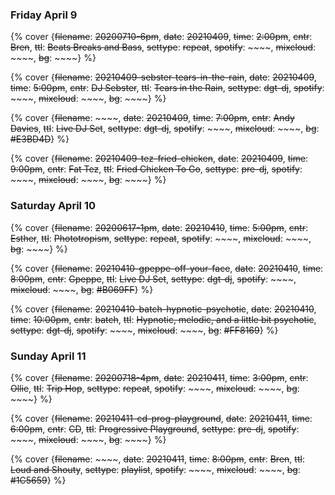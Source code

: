 ### Friday April 9

{% cover {~~filename~~: ~~20200710-6pm~~, ~~date~~: ~~20210409~~, ~~time~~: ~~2:00pm~~, ~~cntr~~: ~~Bren~~, ~~ttl~~: ~~Beats Breaks and Bass~~, ~~settype~~: ~~repeat~~, ~~spotify~~: ~~~~, ~~mixcloud~~: ~~~~, ~~bg~~: ~~~~} %}

{% cover {~~filename~~: ~~20210409-sebster-tears-in-the-rain~~, ~~date~~: ~~20210409~~, ~~time~~: ~~5:00pm~~, ~~cntr~~: ~~DJ Sebster~~, ~~ttl~~: ~~Tears in the Rain~~, ~~settype~~: ~~dgt-dj~~, ~~spotify~~: ~~~~, ~~mixcloud~~: ~~~~, ~~bg~~: ~~~~} %}

{% cover {~~filename~~: ~~~~, ~~date~~: ~~20210409~~, ~~time~~: ~~7:00pm~~, ~~cntr~~: ~~Andy Davies~~, ~~ttl~~: ~~Live DJ Set~~, ~~settype~~: ~~dgt-dj~~, ~~spotify~~: ~~~~, ~~mixcloud~~: ~~~~, ~~bg~~: ~~#E3BD4D~~} %}

{% cover {~~filename~~: ~~20210409-tez-fried-chicken~~, ~~date~~: ~~20210409~~, ~~time~~: ~~9:00pm~~, ~~cntr~~: ~~Fat Tez~~, ~~ttl~~: ~~Fried Chicken To Go~~, ~~settype~~: ~~pre-dj~~, ~~spotify~~: ~~~~, ~~mixcloud~~: ~~~~, ~~bg~~: ~~~~} %}


### Saturday April 10

{% cover {~~filename~~: ~~20200617-1pm~~, ~~date~~: ~~20210410~~, ~~time~~: ~~5:00pm~~, ~~cntr~~: ~~Esther~~, ~~ttl~~: ~~Phototropism~~, ~~settype~~: ~~repeat~~, ~~spotify~~: ~~~~, ~~mixcloud~~: ~~~~, ~~bg~~: ~~~~} %}

{% cover {~~filename~~: ~~20210410-gpeppe-off-your-face~~, ~~date~~: ~~20210410~~, ~~time~~: ~~8:00pm~~, ~~cntr~~: ~~Gpeppe~~, ~~ttl~~: ~~Live DJ Set~~, ~~settype~~: ~~dgt-dj~~, ~~spotify~~: ~~~~, ~~mixcloud~~: ~~~~, ~~bg~~: ~~#B069FF~~} %}

{% cover {~~filename~~: ~~20210410-batch-hypnotic-psychotic~~, ~~date~~: ~~20210410~~, ~~time~~: ~~10:00pm~~, ~~cntr~~: ~~batch~~, ~~ttl~~: ~~Hypnotic, melodic, and a little bit psychotic~~, ~~settype~~: ~~dgt-dj~~, ~~spotify~~: ~~~~, ~~mixcloud~~: ~~~~, ~~bg~~: ~~#FF8169~~} %}


### Sunday April 11

{% cover {~~filename~~: ~~20200718-4pm~~, ~~date~~: ~~20210411~~, ~~time~~: ~~3:00pm~~, ~~cntr~~: ~~Ollie~~, ~~ttl~~: ~~Trip Hop~~, ~~settype~~: ~~repeat~~, ~~spotify~~: ~~~~, ~~mixcloud~~: ~~~~, ~~bg~~: ~~~~} %}

{% cover {~~filename~~: ~~20210411-cd-prog-playground~~, ~~date~~: ~~20210411~~, ~~time~~: ~~6:00pm~~, ~~cntr~~: ~~CD~~, ~~ttl~~: ~~Progressive Playground~~, ~~settype~~: ~~pre-dj~~, ~~spotify~~: ~~~~, ~~mixcloud~~: ~~~~, ~~bg~~: ~~~~} %}

{% cover {~~filename~~: ~~~~, ~~date~~: ~~20210411~~, ~~time~~: ~~8:00pm~~, ~~cntr~~: ~~Bren~~, ~~ttl~~: ~~Loud and Shouty~~, ~~settype~~: ~~playlist~~, ~~spotify~~: ~~~~, ~~mixcloud~~: ~~~~, ~~bg~~: ~~#1C5659~~} %}


<!-- ### See you at the weekend &#128513; -->
